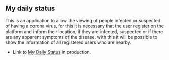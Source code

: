 ## My daily status

This is an application to allow the viewing of people infected or suspected of having a corona virus, for this it is necessary that the user register on the platform and inform their location, if they are infected, suspected or if there are any apparent symptoms of the disease, with this it will be possible to show the information of all registered users who are nearby.

 - Link to [My Daily Status](https://mydailystatus.thiagoggth.now.sh/) in production.